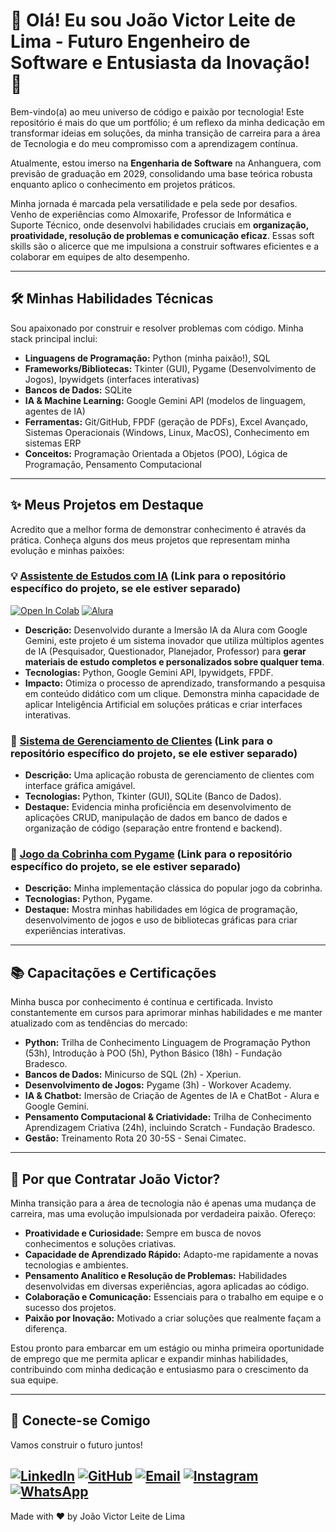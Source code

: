 # 🚀 Olá! Eu sou João Victor Leite de Lima - Futuro Engenheiro de Software e Entusiasta da Inovação! 🚀

Bem-vindo(a) ao meu universo de código e paixão por tecnologia! Este repositório é mais do que um portfólio; é um reflexo da minha dedicação em transformar ideias em soluções, da minha transição de carreira para a área de Tecnologia e do meu compromisso com a aprendizagem contínua.

Atualmente, estou imerso na **Engenharia de Software** na Anhanguera, com previsão de graduação em 2029, consolidando uma base teórica robusta enquanto aplico o conhecimento em projetos práticos.

Minha jornada é marcada pela versatilidade e pela sede por desafios. Venho de experiências como Almoxarife, Professor de Informática e Suporte Técnico, onde desenvolvi habilidades cruciais em **organização, proatividade, resolução de problemas e comunicação eficaz**. Essas soft skills são o alicerce que me impulsiona a construir softwares eficientes e a colaborar em equipes de alto desempenho.

---

## 🛠️ Minhas Habilidades Técnicas

Sou apaixonado por construir e resolver problemas com código. Minha stack principal inclui:

* **Linguagens de Programação:** Python (minha paixão!), SQL
* **Frameworks/Bibliotecas:** Tkinter (GUI), Pygame (Desenvolvimento de Jogos), Ipywidgets (interfaces interativas)
* **Bancos de Dados:** SQLite
* **IA & Machine Learning:** Google Gemini API (modelos de linguagem, agentes de IA)
* **Ferramentas:** Git/GitHub, FPDF (geração de PDFs), Excel Avançado, Sistemas Operacionais (Windows, Linux, MacOS), Conhecimento em sistemas ERP
* **Conceitos:** Programação Orientada a Objetos (POO), Lógica de Programação, Pensamento Computacional

---

## ✨ Meus Projetos em Destaque

Acredito que a melhor forma de demonstrar conhecimento é através da prática. Conheça alguns dos meus projetos que representam minha evolução e minhas paixões:

### 💡 [Assistente de Estudos com IA](https://github.com/feijaum/Portifolio/tree/main/Projetos/ProjetoFinalizado_3_IMERSA%CC%83OALURA) (Link para o repositório específico do projeto, se ele estiver separado)
[![Open In Colab](https://colab.research.google.com/assets/colab-badge.svg)](https://colab.research.google.com/drive/1VniJD738IHsiIv6Idh26EdsiwaKwPOS9?usp=sharing)
[![Alura](https://cursos.alura.com.br/assets/images/immersion/imersao_ia_google_logo.png)](https://cursos.alura.com.br/)

* **Descrição:** Desenvolvido durante a Imersão IA da Alura com Google Gemini, este projeto é um sistema inovador que utiliza múltiplos agentes de IA (Pesquisador, Questionador, Planejador, Professor) para **gerar materiais de estudo completos e personalizados sobre qualquer tema**.
* **Tecnologias:** Python, Google Gemini API, Ipywidgets, FPDF.
* **Impacto:** Otimiza o processo de aprendizado, transformando a pesquisa em conteúdo didático com um clique. Demonstra minha capacidade de aplicar Inteligência Artificial em soluções práticas e criar interfaces interativas.

### 👥 [Sistema de Gerenciamento de Clientes](https://github.com/feijaum/Portifolio/tree/main/Projetos/ProjetoFinalizado_1_PYTHONTESTE) (Link para o repositório específico do projeto, se ele estiver separado)

* **Descrição:** Uma aplicação robusta de gerenciamento de clientes com interface gráfica amigável.
* **Tecnologias:** Python, Tkinter (GUI), SQLite (Banco de Dados).
* **Destaque:** Evidencia minha proficiência em desenvolvimento de aplicações CRUD, manipulação de dados em banco de dados e organização de código (separação entre frontend e backend).

### 🐍 [Jogo da Cobrinha com Pygame](https://github.com/feijaum/Portifolio/tree/main/Projetos/ProjetoFinalizado_2_PYGAMETESTE) (Link para o repositório específico do projeto, se ele estiver separado)

* **Descrição:** Minha implementação clássica do popular jogo da cobrinha.
* **Tecnologias:** Python, Pygame.
* **Destaque:** Mostra minhas habilidades em lógica de programação, desenvolvimento de jogos e uso de bibliotecas gráficas para criar experiências interativas.

---

## 📚 Capacitações e Certificações

Minha busca por conhecimento é contínua e certificada. Invisto constantemente em cursos para aprimorar minhas habilidades e me manter atualizado com as tendências do mercado:

* **Python:** Trilha de Conhecimento Linguagem de Programação Python (53h), Introdução à POO (5h), Python Básico (18h) - Fundação Bradesco.
* **Bancos de Dados:** Minicurso de SQL (2h) - Xperiun.
* **Desenvolvimento de Jogos:** Pygame (3h) - Workover Academy.
* **IA & Chatbot:** Imersão de Criação de Agentes de IA e ChatBot - Alura e Google Gemini.
* **Pensamento Computacional & Criatividade:** Trilha de Conhecimento Aprendizagem Criativa (24h), incluindo Scratch - Fundação Bradesco.
* **Gestão:** Treinamento Rota 20 30-5S - Senai Cimatec.

---

## 🎯 Por que Contratar João Victor?

Minha transição para a área de tecnologia não é apenas uma mudança de carreira, mas uma evolução impulsionada por verdadeira paixão. Ofereço:

* **Proatividade e Curiosidade:** Sempre em busca de novos conhecimentos e soluções criativas.
* **Capacidade de Aprendizado Rápido:** Adapto-me rapidamente a novas tecnologias e ambientes.
* **Pensamento Analítico e Resolução de Problemas:** Habilidades desenvolvidas em diversas experiências, agora aplicadas ao código.
* **Colaboração e Comunicação:** Essenciais para o trabalho em equipe e o sucesso dos projetos.
* **Paixão por Inovação:** Motivado a criar soluções que realmente façam a diferença.

Estou pronto para embarcar em um estágio ou minha primeira oportunidade de emprego que me permita aplicar e expandir minhas habilidades, contribuindo com minha dedicação e entusiasmo para o crescimento da sua equipe.

---

## 🔗 Conecte-se Comigo

Vamos construir o futuro juntos!

[![LinkedIn](https://img.shields.io/badge/LinkedIn-João%20Victor%20Leite%20de%20Lima-0077B5?style=for-the-badge&logo=linkedin&logoColor=white)](https://www.linkedin.com/in/jvictorll/)
[![GitHub](https://img.shields.io/badge/GitHub-jvleite7-181717?style=for-the-badge&logo=github&logoColor=white)](https://github.com/feijaum/Portifolio)
[![Email](https://img.shields.io/badge/Email-jvleite7@gmail.com-D14836?style=for-the-badge&logo=gmail&logoColor=white)](mailto:jvleite7@gmail.com)
[![Instagram](https://img.shields.io/badge/Instagram-@seu_instagram-E4405F?style=for-the-badge&logo=instagram&logoColor=white)](https://www.instagram.com/prof.jvictor/) 
[![WhatsApp](https://img.shields.io/badge/WhatsApp-Seu_Número-25D366?style=for-the-badge&logo=whatsapp&logoColor=white)](https://wa.me/+5575991179238)
---

Made with ❤️ by João Victor Leite de Lima

